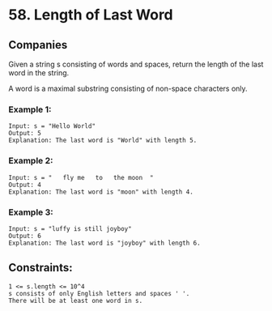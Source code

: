 # 58. Length of Last Word

## Companies

Given a string s consisting of words and spaces, return the length of the last word in the string.

A word is a maximal substring consisting of non-space characters only.

### Example 1:

    Input: s = "Hello World"
    Output: 5
    Explanation: The last word is "World" with length 5.

### Example 2:

    Input: s = "   fly me   to   the moon  "
    Output: 4
    Explanation: The last word is "moon" with length 4.

### Example 3:

    Input: s = "luffy is still joyboy"
    Output: 6
    Explanation: The last word is "joyboy" with length 6.

## Constraints:

    1 <= s.length <= 10^4
    s consists of only English letters and spaces ' '.
    There will be at least one word in s.